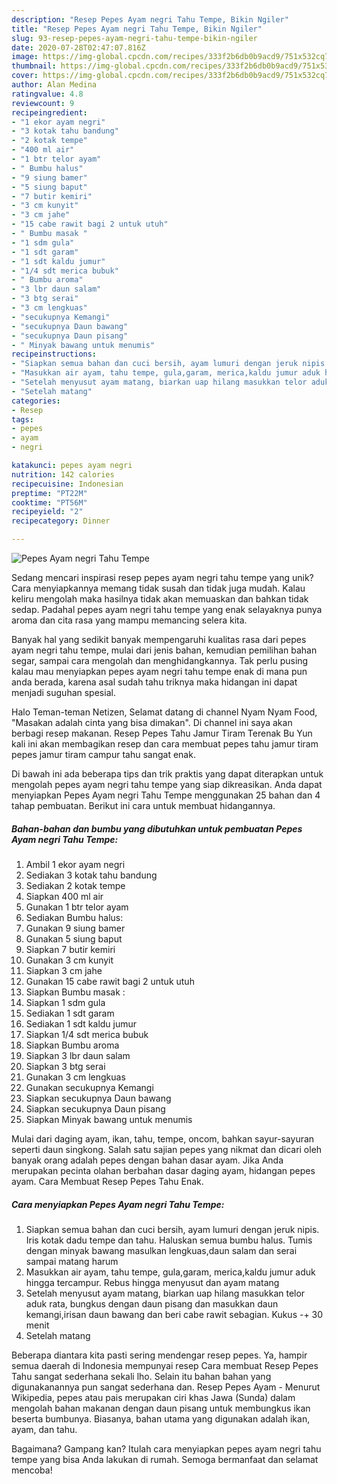 ```yaml
---
description: "Resep Pepes Ayam negri Tahu Tempe, Bikin Ngiler"
title: "Resep Pepes Ayam negri Tahu Tempe, Bikin Ngiler"
slug: 93-resep-pepes-ayam-negri-tahu-tempe-bikin-ngiler
date: 2020-07-28T02:47:07.816Z
image: https://img-global.cpcdn.com/recipes/333f2b6db0b9acd9/751x532cq70/pepes-ayam-negri-tahu-tempe-foto-resep-utama.jpg
thumbnail: https://img-global.cpcdn.com/recipes/333f2b6db0b9acd9/751x532cq70/pepes-ayam-negri-tahu-tempe-foto-resep-utama.jpg
cover: https://img-global.cpcdn.com/recipes/333f2b6db0b9acd9/751x532cq70/pepes-ayam-negri-tahu-tempe-foto-resep-utama.jpg
author: Alan Medina
ratingvalue: 4.8
reviewcount: 9
recipeingredient:
- "1 ekor ayam negri"
- "3 kotak tahu bandung"
- "2 kotak tempe"
- "400 ml air"
- "1 btr telor ayam"
- " Bumbu halus"
- "9 siung bamer"
- "5 siung baput"
- "7 butir kemiri"
- "3 cm kunyit"
- "3 cm jahe"
- "15 cabe rawit bagi 2 untuk utuh"
- " Bumbu masak "
- "1 sdm gula"
- "1 sdt garam"
- "1 sdt kaldu jumur"
- "1/4 sdt merica bubuk"
- " Bumbu aroma"
- "3 lbr daun salam"
- "3 btg serai"
- "3 cm lengkuas"
- "secukupnya Kemangi"
- "secukupnya Daun bawang"
- "secukupnya Daun pisang"
- " Minyak bawang untuk menumis"
recipeinstructions:
- "Siapkan semua bahan dan cuci bersih, ayam lumuri dengan jeruk nipis. Iris kotak dadu tempe dan tahu. Haluskan semua bumbu halus. Tumis dengan minyak bawang masulkan lengkuas,daun salam dan serai sampai matang harum"
- "Masukkan air ayam, tahu tempe, gula,garam, merica,kaldu jumur aduk hingga tercampur. Rebus hingga menyusut dan ayam matang"
- "Setelah menyusut ayam matang, biarkan uap hilang masukkan telor aduk rata, bungkus dengan daun pisang dan masukkan daun kemangi,irisan daun bawang dan beri cabe rawit sebagian. Kukus -+ 30 menit"
- "Setelah matang"
categories:
- Resep
tags:
- pepes
- ayam
- negri

katakunci: pepes ayam negri 
nutrition: 142 calories
recipecuisine: Indonesian
preptime: "PT22M"
cooktime: "PT56M"
recipeyield: "2"
recipecategory: Dinner

---
```



![Pepes Ayam negri Tahu Tempe](https://img-global.cpcdn.com/recipes/333f2b6db0b9acd9/751x532cq70/pepes-ayam-negri-tahu-tempe-foto-resep-utama.jpg)

Sedang mencari inspirasi resep pepes ayam negri tahu tempe yang unik? Cara menyiapkannya memang tidak susah dan tidak juga mudah. Kalau keliru mengolah maka hasilnya tidak akan memuaskan dan bahkan tidak sedap. Padahal pepes ayam negri tahu tempe yang enak selayaknya punya aroma dan cita rasa yang mampu memancing selera kita.

Banyak hal yang sedikit banyak mempengaruhi kualitas rasa dari pepes ayam negri tahu tempe, mulai dari jenis bahan, kemudian pemilihan bahan segar, sampai cara mengolah dan menghidangkannya. Tak perlu pusing kalau mau menyiapkan pepes ayam negri tahu tempe enak di mana pun anda berada, karena asal sudah tahu triknya maka hidangan ini dapat menjadi suguhan spesial.

Halo Teman-teman Netizen, Selamat datang di channel Nyam Nyam Food, &#34;Masakan adalah cinta yang bisa dimakan&#34;. Di channel ini saya akan berbagi resep makanan. Resep Pepes Tahu Jamur Tiram Terenak Bu Yun kali ini akan membagikan resep dan cara membuat pepes tahu jamur tiram pepes jamur tiram campur tahu sangat enak.


Di bawah ini ada beberapa tips dan trik praktis yang dapat diterapkan untuk mengolah pepes ayam negri tahu tempe yang siap dikreasikan. Anda dapat menyiapkan Pepes Ayam negri Tahu Tempe menggunakan 25 bahan dan 4 tahap pembuatan. Berikut ini cara untuk membuat hidangannya.

<!--inarticleads1-->

##### Bahan-bahan dan bumbu yang dibutuhkan untuk pembuatan Pepes Ayam negri Tahu Tempe:

1. Ambil 1 ekor ayam negri
1. Sediakan 3 kotak tahu bandung
1. Sediakan 2 kotak tempe
1. Siapkan 400 ml air
1. Gunakan 1 btr telor ayam
1. Sediakan  Bumbu halus:
1. Gunakan 9 siung bamer
1. Gunakan 5 siung baput
1. Siapkan 7 butir kemiri
1. Gunakan 3 cm kunyit
1. Siapkan 3 cm jahe
1. Gunakan 15 cabe rawit bagi 2 untuk utuh
1. Siapkan  Bumbu masak :
1. Siapkan 1 sdm gula
1. Sediakan 1 sdt garam
1. Sediakan 1 sdt kaldu jumur
1. Siapkan 1/4 sdt merica bubuk
1. Siapkan  Bumbu aroma
1. Siapkan 3 lbr daun salam
1. Siapkan 3 btg serai
1. Gunakan 3 cm lengkuas
1. Gunakan secukupnya Kemangi
1. Siapkan secukupnya Daun bawang
1. Siapkan secukupnya Daun pisang
1. Siapkan  Minyak bawang untuk menumis


Mulai dari daging ayam, ikan, tahu, tempe, oncom, bahkan sayur-sayuran seperti daun singkong. Salah satu sajian pepes yang nikmat dan dicari oleh banyak orang adalah pepes dengan bahan dasar ayam. Jika Anda merupakan pecinta olahan berbahan dasar daging ayam, hidangan pepes ayam. Cara Membuat Resep Pepes Tahu Enak. 

<!--inarticleads2-->

##### Cara menyiapkan Pepes Ayam negri Tahu Tempe:

1. Siapkan semua bahan dan cuci bersih, ayam lumuri dengan jeruk nipis. Iris kotak dadu tempe dan tahu. Haluskan semua bumbu halus. Tumis dengan minyak bawang masulkan lengkuas,daun salam dan serai sampai matang harum
1. Masukkan air ayam, tahu tempe, gula,garam, merica,kaldu jumur aduk hingga tercampur. Rebus hingga menyusut dan ayam matang
1. Setelah menyusut ayam matang, biarkan uap hilang masukkan telor aduk rata, bungkus dengan daun pisang dan masukkan daun kemangi,irisan daun bawang dan beri cabe rawit sebagian. Kukus -+ 30 menit
1. Setelah matang


Beberapa diantara kita pasti sering mendengar resep pepes. Ya, hampir semua daerah di Indonesia mempunyai resep Cara membuat Resep Pepes Tahu sangat sederhana sekali lho. Selain itu bahan bahan yang digunakanannya pun sangat sederhana dan. Resep Pepes Ayam - Menurut Wikipedia, pepes atau pais merupakan ciri khas Jawa (Sunda) dalam mengolah bahan makanan dengan daun pisang untuk membungkus ikan beserta bumbunya. Biasanya, bahan utama yang digunakan adalah ikan, ayam, dan tahu. 

Bagaimana? Gampang kan? Itulah cara menyiapkan pepes ayam negri tahu tempe yang bisa Anda lakukan di rumah. Semoga bermanfaat dan selamat mencoba!
